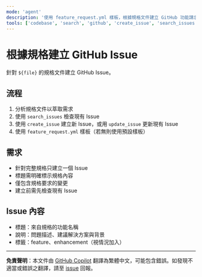 ```yaml
---
mode: 'agent'
description: '使用 feature_request.yml 樣板，根據規格文件建立 GitHub 功能請求 Issue。'
tools: ['codebase', 'search', 'github', 'create_issue', 'search_issues', 'update_issue']
---
```

# 根據規格建立 GitHub Issue

針對 `${file}` 的規格文件建立 GitHub Issue。

## 流程

1. 分析規格文件以萃取需求
2. 使用 `search_issues` 檢查現有 Issue
3. 使用 `create_issue` 建立新 Issue，或用 `update_issue` 更新現有 Issue
4. 使用 `feature_request.yml` 樣板（若無則使用預設樣板）

## 需求

- 針對完整規格只建立一個 Issue
- 標題需明確標示規格內容
- 僅包含規格要求的變更
- 建立前需先檢查現有 Issue

## Issue 內容

- 標題：來自規格的功能名稱
- 說明：問題描述、建議解決方案與背景
- 標籤：feature、enhancement（視情況加入）

---

**免責聲明**：本文件由 [GitHub Copilot](https://docs.github.com/copilot/about-github-copilot/what-is-github-copilot) 翻譯為繁體中文，可能包含錯誤。如發現不適當或錯誤之翻譯，請至 [issue](../../issues) 回報。
